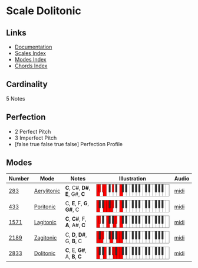 # Scale Dolitonic

## Links

- [Documentation](index.md)
- [Scales Index](Scales.md)
- [Modes Index](Modes.md)
- [Chords Index](Chords.md)

## Cardinality

5 Notes

## Perfection

- 2 Perfect Pitch
- 3 Imperfect Pitch
- [false true false true false] Perfection Profile

## Modes

| Number | Mode | Notes | Illustration | Audio |
|--------|------|-------|--------------|-------|
| [283](https://ianring.com/musictheory/scales/283) | [Aerylitonic](ModeAerylitonic.md) | **C**, C#, **D#**, **E**, G#, **C** | ![CNaturalAerylitonic](ModeCNaturalAerylitonic.png) | [midi](https://github.com/edipermadi/music/blob/main/docs/ModeCNaturalAerylitonic.mid?raw=true) | 
| [433](https://ianring.com/musictheory/scales/433) | [Poritonic](ModePoritonic.md) | C, **E**, F, **G**, **G#**, C | ![CNaturalPoritonic](ModeCNaturalPoritonic.png) | [midi](https://github.com/edipermadi/music/blob/main/docs/ModeCNaturalPoritonic.mid?raw=true) | 
| [1571](https://ianring.com/musictheory/scales/1571) | [Lagitonic](ModeLagitonic.md) | **C**, **C#**, F, **A**, A#, **C** | ![CNaturalLagitonic](ModeCNaturalLagitonic.png) | [midi](https://github.com/edipermadi/music/blob/main/docs/ModeCNaturalLagitonic.mid?raw=true) | 
| [2189](https://ianring.com/musictheory/scales/2189) | [Zagitonic](ModeZagitonic.md) | C, **D**, **D#**, G, **B**, C | ![CNaturalZagitonic](ModeCNaturalZagitonic.png) | [midi](https://github.com/edipermadi/music/blob/main/docs/ModeCNaturalZagitonic.mid?raw=true) | 
| [2833](https://ianring.com/musictheory/scales/2833) | [Dolitonic](ModeDolitonic.md) | **C**, E, **G#**, A, **B**, **C** | ![CNaturalDolitonic](ModeCNaturalDolitonic.png) | [midi](https://github.com/edipermadi/music/blob/main/docs/ModeCNaturalDolitonic.mid?raw=true) | 

